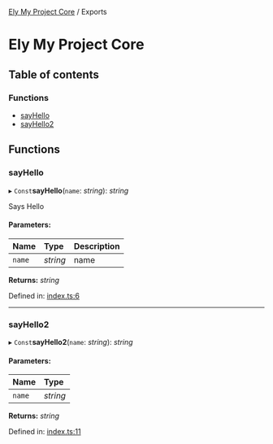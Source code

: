 [Ely My Project Core](README.md) / Exports

# Ely My Project Core

## Table of contents

### Functions

- [sayHello](modules.md#sayhello)
- [sayHello2](modules.md#sayhello2)

## Functions

### sayHello

▸ `Const`**sayHello**(`name`: *string*): *string*

Says Hello

#### Parameters:

Name | Type | Description |
:------ | :------ | :------ |
`name` | *string* | name    |

**Returns:** *string*

Defined in: [index.ts:6](https://github.com/elylucas/ely-my-project-/blob/7bf1df1/packages/core/src/index.ts#L6)

___

### sayHello2

▸ `Const`**sayHello2**(`name`: *string*): *string*

#### Parameters:

Name | Type |
:------ | :------ |
`name` | *string* |

**Returns:** *string*

Defined in: [index.ts:11](https://github.com/elylucas/ely-my-project-/blob/7bf1df1/packages/core/src/index.ts#L11)
